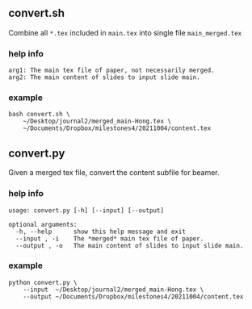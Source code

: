 
## convert.sh
Combine all `*.tex` included in `main.tex` into single file `main_merged.tex`
### help info 
```
arg1: The main tex file of paper, not necessarily merged.
arg2: The main content of slides to input slide main.
```

### example
```
bash convert.sh \
    ~/Desktop/journal2/merged_main-Hong.tex \
    ~/Documents/Dropbox/milestones4/20211004/content.tex
```

 

## convert.py
Given a merged tex file, convert the content subfile for beamer.
### help info 
```
usage: convert.py [-h] [--input] [--output]

optional arguments:
  -h, --help      show this help message and exit
  --input , -i    The *merged* main tex file of paper.
  --output , -o   The main content of slides to input slide main.
```

### example
```
python convert.py \
    --input  ~/Desktop/journal2/merged_main-Hong.tex \
    --output ~/Documents/Dropbox/milestones4/20211004/content.tex
```